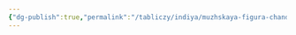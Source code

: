 ```yaml
---
{"dg-publish":true,"permalink":"/tabliczy/indiya/muzhskaya-figura-chandraketugarh/","dgPassFrontmatter":true}
---
```



